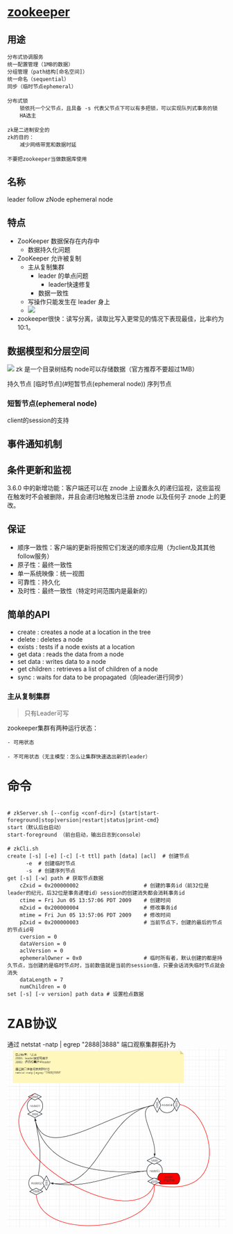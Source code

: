 # [zookeeper](https://zookeeper.apache.org/doc/current/zookeeperOver.html) 
## 用途
```text
分布式协调服务
统一配置管理（1MB的数据）
分组管理（path结构[命名空间]）
统一命名（sequential）
同步（临时节点ephemeral）    

分布式锁
    锁依托一个父节点，且具备 -s 代表父节点下可以有多把锁，可以实现队列式事务的锁
    HA选主
       
zk是二进制安全的
zk的目的：
    减少网络带宽和数据时延

不要把zookeeper当做数据库使用
```
## 名称
leader
follow
zNode
ephemeral node


## 特点
- ZooKeeper 数据保存在内存中
  - 数据持久化问题
- ZooKeeper 允许被复制
  - 主从复制集群
    - leader 的单点问题 
      - leader快速修复
    - 数据一致性
  - 写操作只能发生在 leader 身上
  - <img src="https://zookeeper.apache.org/doc/current/images/zkservice.jpg">
- zookeeper很快：读写分离，读取比写入更常见的情况下表现最佳，比率约为 10:1。

## 数据模型和分层空间
<img src="https://zookeeper.apache.org/doc/current/images/zknamespace.jpg">
zk 是一个目录树结构
node可以存储数据（官方推荐不要超过1MB）

 持久节点
 [临时节点](#短暂节点(ephemeral node))
 序列节点


### 短暂节点(ephemeral node)
client的session的支持

## 事件通知机制

## 条件更新和监视
3.6.0 中的新增功能：客户端还可以在 znode 上设置永久的递归监视，这些监视在触发时不会被删除，并且会递归地触发已注册 znode 以及任何子 znode 上的更改。

## 保证
- 顺序一致性：客户端的更新将按照它们发送的顺序应用（为client及其其他follow服务）
- 原子性：最终一致性
- 单一系统映像：统一视图
- 可靠性：持久化
- 及时性：最终一致性（特定时间范围内是最新的）

## 简单的API
- create : creates a node at a location in the tree
- delete : deletes a node
- exists : tests if a node exists at a location
- get data : reads the data from a node
- set data : writes data to a node
- get children : retrieves a list of children of a node
- sync : waits for data to be propagated（向leader进行同步）

### 主从复制集群
> 只有Leader可写

zookeeper集群有两种运行状态：

    - 可用状态  

    - 不可用状态（无主模型：怎么让集群快速选出新的leader）

    

# 命令
```shell

# zkServer.sh [--config <conf-dir>] {start|start-foreground|stop|version|restart|status|print-cmd}
start（默认后台启动）
start-foreground （前台启动，输出日志到console）

# zkCli.sh
create [-s] [-e] [-c] [-t ttl] path [data] [acl]  # 创建节点
      -e  # 创建临时节点
      -s  # 创建序列节点 
get [-s] [-w] path # 获取节点数据
    cZxid = 0x200000002                     # 创建的事务id（前32位是leader的纪元，后32位是事务递增id）session的创建消失都会消耗事务id
    ctime = Fri Jun 05 13:57:06 PDT 2009    # 创建时间
    mZxid = 0x200000004                     # 修改事务id
    mtime = Fri Jun 05 13:57:06 PDT 2009    # 修改时间
    pZxid = 0x200000003                     # 当前节点下，创建的最后的节点的节点id号
    cversion = 0
    dataVersion = 0
    aclVersion = 0
    ephemeralOwner = 0x0                    # 临时所有者，默认创建的都是持久节点，当创建的是临时节点时，当前数值就是当前的session值，只要会话消失临时节点就会消失
    dataLength = 7
    numChildren = 0
set [-s] [-v version] path data # 设置检点数据
```

# ZAB协议
通过 netstat -natp | egrep "2888|3888" 端口观察集群拓扑为
<img src="img/zk集群拓扑.png"/>
```text

```
